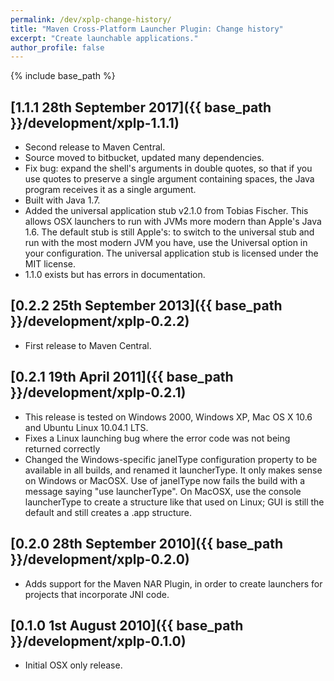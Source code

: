 ```yaml
---
permalink: /dev/xplp-change-history/
title: "Maven Cross-Platform Launcher Plugin: Change history"
excerpt: "Create launchable applications."
author_profile: false
---
```


{% include base_path %}

## [1.1.1 28th September 2017]({{ base_path }}/development/xplp-1.1.1)

* Second release to Maven Central.
* Source moved to bitbucket, updated many dependencies.
* Fix bug: expand the shell's arguments in double quotes, so that if you use quotes to preserve a single argument
  containing spaces, the Java program receives it as a single argument.
* Built with Java 1.7.
* Added the universal application stub v2.1.0 from Tobias Fischer. This allows OSX launchers to run with JVMs
  more modern than Apple's Java 1.6. The default stub is still Apple's: to switch to the universal stub and run
  with the most modern JVM you have, use the <stubType>Universal</stubType> option in your configuration.
  The universal application stub is licensed under the MIT license.
* 1.1.0 exists but has errors in documentation.

## [0.2.2 25th September 2013]({{ base_path }}/development/xplp-0.2.2)

* First release to Maven Central.

## [0.2.1 19th April 2011]({{ base_path }}/development/xplp-0.2.1)

* This release is tested on Windows 2000, Windows XP, Mac OS X 10.6 and Ubuntu Linux 10.04.1 LTS. 
* Fixes a Linux launching bug where the error code was not being returned correctly
* Changed the Windows-specific janelType configuration property to be available in all builds, and renamed it launcherType. It only makes sense on Windows or MacOSX. Use of janelType now fails the build with a message saying "use launcherType". On MacOSX, use the console launcherType to create a structure like that used on Linux; GUI is still the default and still creates a .app structure.

## [0.2.0 28th September 2010]({{ base_path }}/development/xplp-0.2.0)

* Adds support for the Maven NAR Plugin, in order to create launchers for projects that incorporate JNI code.

## [0.1.0 1st August 2010]({{ base_path }}/development/xplp-0.1.0)

* Initial OSX only release.

